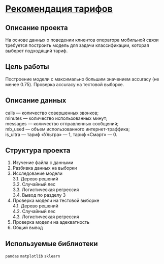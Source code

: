 # [Рекомендация тарифов](https://github.com/IvanZhoglik/yandex-practicum-projects/blob/main/06_introduction_to_machine_learning/tariffs_recommendation.ipynb)

## Описание проекта

На основе данных о поведении клиентов оператора мобильной связи требуется построить модель для задачи классификации, которая выберет подходящий тариф.

## Цель работы

Построение модели с максимально большим значением accuracy (не менее 0.75). Проверка accuracy на тестовой выборке.

## Описание данных

calls — количество совершенных звонков;
<br>minutes — количество использованных минут;
<br>messages — количество отправленных сообщений;
<br>mb_used — объем использованного интернет-траффика;
<br>is_ultra — тариф «Ультра» — 1, тариф «Смарт» — 0.

## Структура проекта

1. Изучение файла с данными
2. Разбивка данных на выборки
3. Исследование модели
<br>3.1. Дерево решений
<br>3.2. Случайный лес
<br>3.3. Логистическая регрессия
<br>3.4. Вывод по разделу 3
4. Проверка модели на тестовой выборке
<br>4.1. Дерево решений
<br>4.2. Случайный лес
<br>4.3. Логистическая регрессия
5. Проверка модели на адекватность
6. Общий вывод

## Используемые библиотеки
`pandas` `matplotlib` `sklearn`
